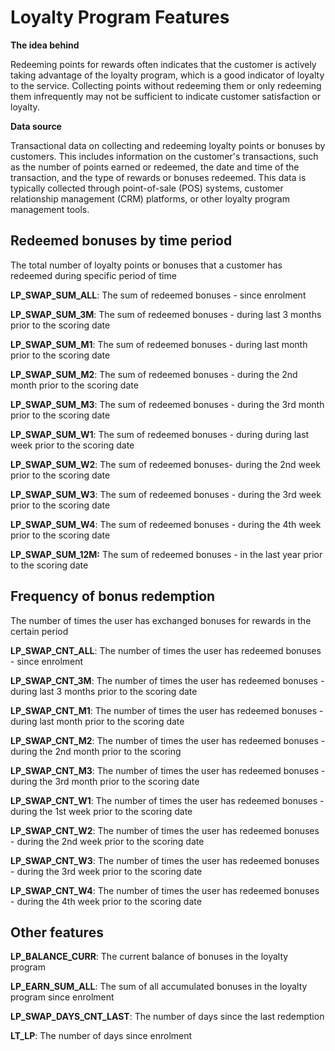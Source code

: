 # Loyalty Program Features

**The idea behind** 

Redeeming points for rewards often indicates that the customer is actively taking advantage of the loyalty program, which is a good indicator of loyalty to the service. Collecting points without redeeming them or only redeeming them infrequently may not be sufficient to indicate customer satisfaction or loyalty.

**Data source**

Transactional data on collecting and redeeming loyalty points or bonuses by customers. This includes information on the customer's transactions, such as the number of points earned or redeemed, the date and time of the transaction, and the type of rewards or bonuses redeemed. This data is typically collected through point-of-sale (POS) systems, customer relationship management (CRM) platforms, or other loyalty program management tools.

## Redeemed **bonuses by time period**
The total number of loyalty points or bonuses that a customer has redeemed during specific period of time

**LP_SWAP_SUM_ALL**: The sum of redeemed bonuses -  since enrolment 

**LP_SWAP_SUM_3M**: The sum of redeemed bonuses - during last 3 months prior to the scoring date

**LP_SWAP_SUM_M1**: The sum of redeemed bonuses - during last month prior to the scoring date

**LP_SWAP_SUM_M2**: The sum of redeemed bonuses - during the 2nd month prior to the scoring date

**LP_SWAP_SUM_M3**: The sum of redeemed bonuses - during the 3rd month prior to the scoring date

**LP_SWAP_SUM_W1**: The sum of redeemed bonuses - during during last week prior to the scoring date

**LP_SWAP_SUM_W2**: The sum of redeemed bonuses- during the 2nd week prior to the scoring date

**LP_SWAP_SUM_W3**: The sum of redeemed bonuses - during the 3rd week prior to the scoring date

**LP_SWAP_SUM_W4**: The sum of redeemed bonuses - during the 4th week prior to the scoring date

**LP_SWAP_SUM_12M:** The sum of redeemed bonuses - in the last year prior to the scoring date

## Frequency of bonus redemption
The number of times the user has exchanged bonuses for rewards in the certain period

**LP_SWAP_CNT_ALL**: The number of times the user has redeemed bonuses - since enrolment

**LP_SWAP_CNT_3M**: The number of times the user has redeemed bonuses - during last 3 months prior to the scoring date

**LP_SWAP_CNT_M1**: The number of times the user has redeemed bonuses - during last month prior to the scoring date

**LP_SWAP_CNT_M2**: The number of times the user has redeemed bonuses - during the 2nd month prior to the scoring

**LP_SWAP_CNT_M3**: The number of times the user has redeemed bonuses - during the 3rd month prior to the scoring date

**LP_SWAP_CNT_W1**: The number of times the user has redeemed bonuses - during the 1st week  prior to the scoring date

**LP_SWAP_CNT_W2**: The number of times the user has redeemed bonuses - during the 2nd week  prior to the scoring date

**LP_SWAP_CNT_W3**: The number of times the user has redeemed bonuses - during the 3rd week  prior to the scoring date

**LP_SWAP_CNT_W4**: The number of times the user has redeemed bonuses - during the 4th week  prior to the scoring date

## Other features

**LP_BALANCE_CURR**: The current balance of bonuses in the loyalty program

**LP_EARN_SUM_ALL**: The sum of all accumulated bonuses in the loyalty program since enrolment

**LP_SWAP_DAYS_CNT_LAST**: The number of days since the last redemption

**LT_LP**: The number of days since enrolment
